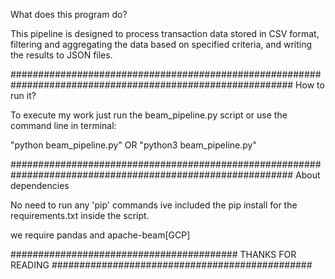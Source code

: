 What does this program do?

This pipeline is designed to process transaction data stored in CSV format, filtering and aggregating the data based on specified criteria, and writing the results to JSON files.

###########################################################################################################
How to run it?

To execute my work just run the beam_pipeline.py script or use the command line in terminal:

"python beam_pipeline.py" 
OR
"python3 beam_pipeline.py"

###########################################################################################################
About dependencies    

No need to run any 'pip' commands
ive included the pip install for the requirements.txt inside the script. 

we require pandas and apache-beam[GCP]

######################################### THANKS FOR READING ###############################################

